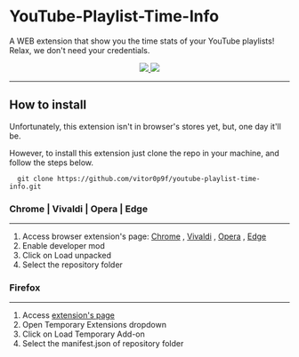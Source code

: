 # YouTube-Playlist-Time-Info

<p>A WEB extension that show you the time stats of your YouTube playlists! Relax, we don't need your credentials.</p>

<p align="center">
  <a href="LICENSE.md" target="_blank">
    <img src="https://img.shields.io/github/license/vitor0p9f/youtube-playlist-time-info?color=blue&style=plastic" />
  </a>
  <a href="#">
    <img src="https://img.shields.io/github/languages/code-size/vitor0p9f/youtube-playlist-time-info?style=plastic" />
  </a>
</p>

<hr>

## How to install

Unfortunately, this extension isn't in browser's stores yet, but, one day it'll be.

However, to install this extension just clone the repo in your machine, and follow the steps below.

```shell
  git clone https://github.com/vitor0p9f/youtube-playlist-time-info.git
```

### Chrome | Vivaldi | Opera | Edge

<hr>

  1. Access browser extension's page: <a href='chrome://extensions'>Chrome</a> , <a href='vivaldi://extensions'>Vivaldi</a> , <a href='opera://extensions'>Opera</a> , <a href='edge://extensions'>Edge</a>
  2. Enable developer mod
  3. Click on Load unpacked
  4. Select the repository folder

### Firefox

<hr>

  1. Access <a href="about:debugging#/runtime/this-firefox">extension's page</a>
  2. Open Temporary Extensions dropdown
  3. Click on Load Temporary Add-on 
  4. Select the manifest.json of repository folder